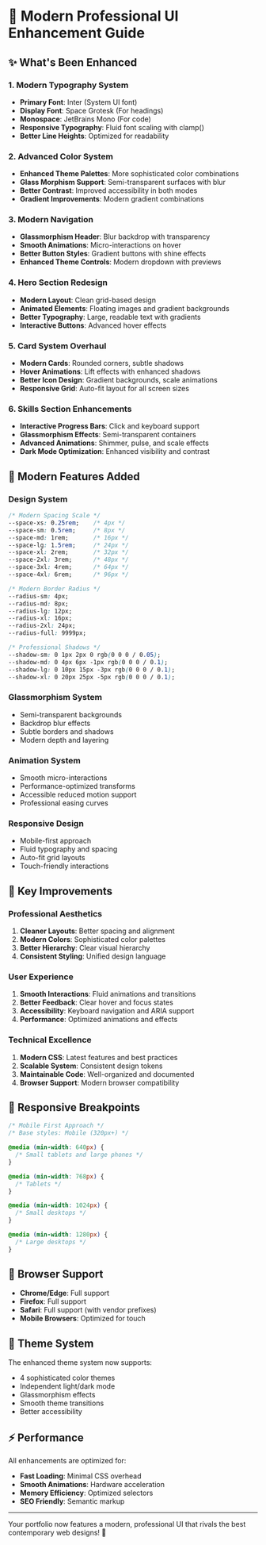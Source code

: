 # 🎨 Modern Professional UI Enhancement Guide

## ✨ What's Been Enhanced

### 1. **Modern Typography System**
- **Primary Font**: Inter (System UI font)
- **Display Font**: Space Grotesk (For headings)
- **Monospace**: JetBrains Mono (For code)
- **Responsive Typography**: Fluid font scaling with clamp()
- **Better Line Heights**: Optimized for readability

### 2. **Advanced Color System**
- **Enhanced Theme Palettes**: More sophisticated color combinations
- **Glass Morphism Support**: Semi-transparent surfaces with blur
- **Better Contrast**: Improved accessibility in both modes
- **Gradient Improvements**: Modern gradient combinations

### 3. **Modern Navigation**
- **Glassmorphism Header**: Blur backdrop with transparency
- **Smooth Animations**: Micro-interactions on hover
- **Better Button Styles**: Gradient buttons with shine effects
- **Enhanced Theme Controls**: Modern dropdown with previews

### 4. **Hero Section Redesign**
- **Modern Layout**: Clean grid-based design
- **Animated Elements**: Floating images and gradient backgrounds
- **Better Typography**: Large, readable text with gradients
- **Interactive Buttons**: Advanced hover effects

### 5. **Card System Overhaul**
- **Modern Cards**: Rounded corners, subtle shadows
- **Hover Animations**: Lift effects with enhanced shadows
- **Better Icon Design**: Gradient backgrounds, scale animations
- **Responsive Grid**: Auto-fit layout for all screen sizes

### 6. **Skills Section Enhancements**
- **Interactive Progress Bars**: Click and keyboard support
- **Glassmorphism Effects**: Semi-transparent containers
- **Advanced Animations**: Shimmer, pulse, and scale effects
- **Dark Mode Optimization**: Enhanced visibility and contrast

## 🚀 Modern Features Added

### **Design System**
```css
/* Modern Spacing Scale */
--space-xs: 0.25rem;    /* 4px */
--space-sm: 0.5rem;     /* 8px */
--space-md: 1rem;       /* 16px */
--space-lg: 1.5rem;     /* 24px */
--space-xl: 2rem;       /* 32px */
--space-2xl: 3rem;      /* 48px */
--space-3xl: 4rem;      /* 64px */
--space-4xl: 6rem;      /* 96px */

/* Modern Border Radius */
--radius-sm: 4px;
--radius-md: 8px;
--radius-lg: 12px;
--radius-xl: 16px;
--radius-2xl: 24px;
--radius-full: 9999px;

/* Professional Shadows */
--shadow-sm: 0 1px 2px 0 rgb(0 0 0 / 0.05);
--shadow-md: 0 4px 6px -1px rgb(0 0 0 / 0.1);
--shadow-lg: 0 10px 15px -3px rgb(0 0 0 / 0.1);
--shadow-xl: 0 20px 25px -5px rgb(0 0 0 / 0.1);
```

### **Glassmorphism System**
- Semi-transparent backgrounds
- Backdrop blur effects
- Subtle borders and shadows
- Modern depth and layering

### **Animation System**
- Smooth micro-interactions
- Performance-optimized transforms
- Accessible reduced motion support
- Professional easing curves

### **Responsive Design**
- Mobile-first approach
- Fluid typography and spacing
- Auto-fit grid layouts
- Touch-friendly interactions

## 🎯 Key Improvements

### **Professional Aesthetics**
1. **Cleaner Layouts**: Better spacing and alignment
2. **Modern Colors**: Sophisticated color palettes
3. **Better Hierarchy**: Clear visual hierarchy
4. **Consistent Styling**: Unified design language

### **User Experience**
1. **Smooth Interactions**: Fluid animations and transitions
2. **Better Feedback**: Clear hover and focus states
3. **Accessibility**: Keyboard navigation and ARIA support
4. **Performance**: Optimized animations and effects

### **Technical Excellence**
1. **Modern CSS**: Latest features and best practices
2. **Scalable System**: Consistent design tokens
3. **Maintainable Code**: Well-organized and documented
4. **Browser Support**: Modern browser compatibility

## 📱 Responsive Breakpoints

```css
/* Mobile First Approach */
/* Base styles: Mobile (320px+) */

@media (min-width: 640px) {
  /* Small tablets and large phones */
}

@media (min-width: 768px) {
  /* Tablets */
}

@media (min-width: 1024px) {
  /* Small desktops */
}

@media (min-width: 1280px) {
  /* Large desktops */
}
```

## 🔧 Browser Support

- **Chrome/Edge**: Full support
- **Firefox**: Full support
- **Safari**: Full support (with vendor prefixes)
- **Mobile Browsers**: Optimized for touch

## 🎨 Theme System

The enhanced theme system now supports:
- 4 sophisticated color themes
- Independent light/dark mode
- Glassmorphism effects
- Smooth theme transitions
- Better accessibility

## ⚡ Performance

All enhancements are optimized for:
- **Fast Loading**: Minimal CSS overhead
- **Smooth Animations**: Hardware acceleration
- **Memory Efficiency**: Optimized selectors
- **SEO Friendly**: Semantic markup

---

Your portfolio now features a modern, professional UI that rivals the best contemporary web designs! 🚀
